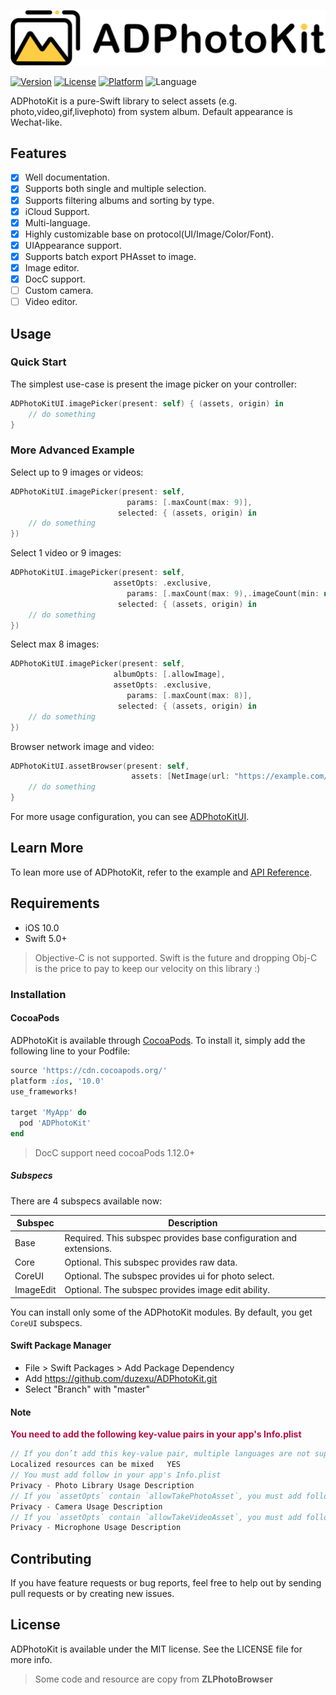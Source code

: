 ![logo](./ADPhotoKit/ADPhotoKit.docc/Resources/logo@3x.png)

[![Version](https://img.shields.io/cocoapods/v/ADPhotoKit.svg?style=flat)](https://cocoapods.org/pods/ADPhotoKit)
[![License](https://img.shields.io/cocoapods/l/ADPhotoKit.svg?style=flat)](https://cocoapods.org/pods/ADPhotoKit)
[![Platform](https://img.shields.io/cocoapods/p/ADPhotoKit.svg?style=flat)](https://cocoapods.org/pods/ADPhotoKit)
![Language](https://img.shields.io/badge/Language-%20Swift%20-E57141.svg)

ADPhotoKit is a pure-Swift library to select assets (e.g. photo,video,gif,livephoto) from system album. Default appearance is Wechat-like.

## Features

* [x] Well documentation.
* [x] Supports both single and multiple selection.
* [x] Supports filtering albums and sorting by type.
* [x] iCloud Support.
* [x] Multi-language.
* [x] Highly customizable base on protocol(UI/Image/Color/Font).
* [x] UIAppearance support.
* [x] Supports batch export PHAsset to image.
* [x] Image editor.
* [x] DocC support.
* [ ] Custom camera.
* [ ] Video editor.

## Usage

### Quick Start

The simplest use-case is present the image picker on your controller:

```swift
ADPhotoKitUI.imagePicker(present: self) { (assets, origin) in
    // do something
}
```

### More Advanced Example

Select up to 9 images or videos:

```swift
ADPhotoKitUI.imagePicker(present: self,
                          params: [.maxCount(max: 9)],
                        selected: { (assets, origin) in
    // do something
})
```

Select 1 video or 9 images:

```swift
ADPhotoKitUI.imagePicker(present: self,
                       assetOpts: .exclusive,
                          params: [.maxCount(max: 9),.imageCount(min: nil, max: 9),.videoCount(min: nil, max: 1)],
                        selected: { (assets, origin) in
    // do something
})
```

Select max 8 images:

```swift
ADPhotoKitUI.imagePicker(present: self,
                       albumOpts: [.allowImage],
                       assetOpts: .exclusive,
                          params: [.maxCount(max: 8)],
                        selected: { (assets, origin) in
    // do something
})
```

Browser network image and video:

```swift
ADPhotoKitUI.assetBrowser(present: self, 
                           assets: [NetImage(url: "https://example.com/xx.png"), NetVideo(url: "https://example.com/xx.mp4")]) { assets in
    // do something
}
```

For more usage configuration, you can see [ADPhotoKitUI](./ADPhotoKit/Classes/CoreUI/ADPhotoKitUI.swift).

## Learn More

To lean more use of ADPhotoKit, refer to the example and [API Reference](https://duzexu.github.io/ADPhotoKit/).

## Requirements

* iOS 10.0
* Swift 5.0+

> Objective-C is not supported. Swift is the future and dropping Obj-C is the price to pay to keep our velocity on this library :)

### Installation

#### CocoaPods

ADPhotoKit is available through [CocoaPods](https://cocoapods.org). To install
it, simply add the following line to your Podfile:

```ruby
source 'https://cdn.cocoapods.org/'
platform :ios, '10.0'
use_frameworks!

target 'MyApp' do
  pod 'ADPhotoKit'
end
```

> DocC support need cocoaPods 1.12.0+

##### Subspecs

There are 4 subspecs available now:

| Subspec | Description |
|---|---|
| Base | Required. This subspec provides base configuration and extensions. |
| Core | Optional. This subspec provides raw data. |
| CoreUI | Optional. The subspec provides ui for photo select. |
| ImageEdit | Optional. The subspec provides image edit ability. |

You can install only some of the ADPhotoKit modules. By default, you get `CoreUI` subspecs.

#### Swift Package Manager

* File > Swift Packages > Add Package Dependency
* Add https://github.com/duzexu/ADPhotoKit.git
* Select "Branch" with "master"

#### Note

<font color=#B30E44>**You need to add the following key-value pairs in your app's Info.plist**</font>

```swift
// If you don’t add this key-value pair, multiple languages are not supported, and the system PhotoKitUI language defaults to English
Localized resources can be mixed   YES
// You must add follow in your app's Info.plist
Privacy - Photo Library Usage Description
// If you `assetOpts` contain `allowTakePhotoAsset`, you must add follow
Privacy - Camera Usage Description
// If you `assetOpts` contain `allowTakeVideoAsset`, you must add follow
Privacy - Microphone Usage Description
```

## Contributing

If you have feature requests or bug reports, feel free to help out by sending pull requests or by creating new issues.

## License

ADPhotoKit is available under the MIT license. See the LICENSE file for more info.

> Some code and resource are copy from **ZLPhotoBrowser**

